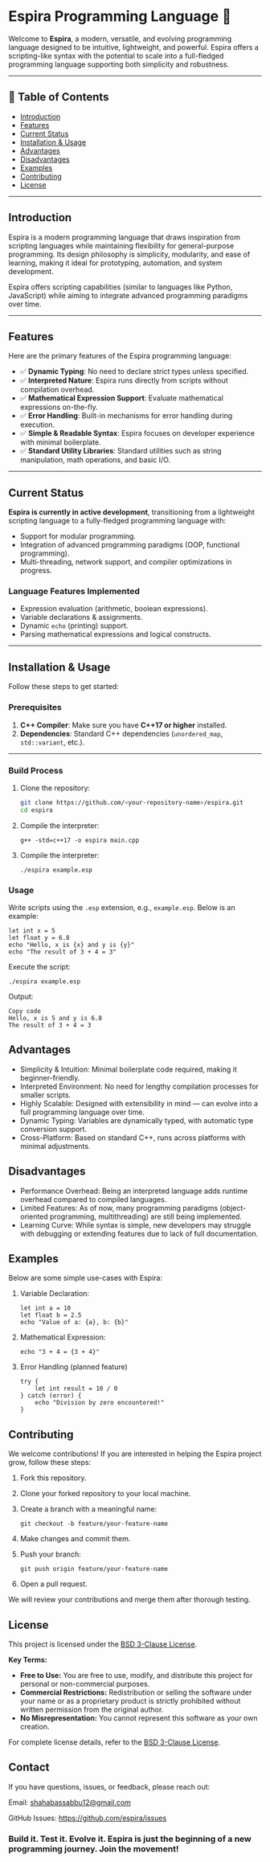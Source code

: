 # Espira Programming Language 🚀

Welcome to **Espira**, a modern, versatile, and evolving programming language designed to be intuitive, lightweight, and powerful. Espira offers a scripting-like syntax with the potential to scale into a full-fledged programming language supporting both simplicity and robustness.

---

## 📜 Table of Contents

- [Introduction](#introduction)
- [Features](#features)
- [Current Status](#current-status)
- [Installation & Usage](#installation--usage)
- [Advantages](#advantages)
- [Disadvantages](#disadvantages)
- [Examples](#examples)
- [Contributing](#contributing)
- [License](#license)

---

## Introduction

Espira is a modern programming language that draws inspiration from scripting languages while maintaining flexibility for general-purpose programming. Its design philosophy is simplicity, modularity, and ease of learning, making it ideal for prototyping, automation, and system development.

Espira offers scripting capabilities (similar to languages like Python, JavaScript) while aiming to integrate advanced programming paradigms over time.

---

## Features

Here are the primary features of the Espira programming language:

- ✅ **Dynamic Typing**: No need to declare strict types unless specified.
- ✅ **Interpreted Nature**: Espira runs directly from scripts without compilation overhead.
- ✅ **Mathematical Expression Support**: Evaluate mathematical expressions on-the-fly.
- ✅ **Error Handling**: Built-in mechanisms for error handling during execution.
- ✅ **Simple & Readable Syntax**: Espira focuses on developer experience with minimal boilerplate.
- ✅ **Standard Utility Libraries**: Standard utilities such as string manipulation, math operations, and basic I/O.

---

## Current Status

**Espira is currently in active development**, transitioning from a lightweight scripting language to a fully-fledged programming language with:
- Support for modular programming.
- Integration of advanced programming paradigms (OOP, functional programming).
- Multi-threading, network support, and compiler optimizations in progress.

### Language Features Implemented
- Expression evaluation (arithmetic, boolean expressions).
- Variable declarations & assignments.
- Dynamic `echo` (printing) support.
- Parsing mathematical expressions and logical constructs.

---

## Installation & Usage

Follow these steps to get started:

### Prerequisites
1. **C++ Compiler**: Make sure you have **C++17 or higher** installed.
2. **Dependencies**: Standard C++ dependencies (`unordered_map`, `std::variant`, etc.).

---

### Build Process
1. Clone the repository:
   ```bash
   git clone https://github.com/<your-repository-name>/espira.git
   cd espira
    ```
2. Compile the interpreter:
    ```
    g++ -std=c++17 -o espira main.cpp
    ```

3. Compile the interpreter:
    ```
    ./espira example.esp
    ```

### Usage

Write scripts using the `.esp` extension, e.g., `example.esp`. Below is an example:
```
let int x = 5
let float y = 6.8
echo "Hello, x is {x} and y is {y}"
echo "The result of 3 + 4 = 3"
```

Execute the script:
```
./espira example.esp
```

Output:
```
Copy code
Hello, x is 5 and y is 6.8
The result of 3 + 4 = 3
```

## Advantages

- Simplicity & Intuition: Minimal boilerplate code required, making it beginner-friendly.
- Interpreted Environment: No need for lengthy compilation processes for smaller scripts.
- Highly Scalable: Designed with extensibility in mind — can evolve into a full programming language over time.
- Dynamic Typing: Variables are dynamically typed, with automatic type conversion support.
- Cross-Platform: Based on standard C++, runs across platforms with minimal adjustments.

## Disadvantages

- Performance Overhead: Being an interpreted language adds runtime overhead compared to compiled languages.
- Limited Features: As of now, many programming paradigms (object-oriented programming, multithreading) are still being implemented.
- Learning Curve: While syntax is simple, new developers may struggle with debugging or extending features due to lack of full documentation.

## Examples

Below are some simple use-cases with Espira:

1. Variable Declaration:
    ```
    let int a = 10
    let float b = 2.5
    echo "Value of a: {a}, b: {b}"
    ```
2. Mathematical Expression:
    ```
    echo "3 + 4 = {3 + 4}"
    ```

3. Error Handling (planned feature)
    ```
    try {
        let int result = 10 / 0
    } catch (error) {
        echo "Division by zero encountered!"
    }
    ```

## Contributing

We welcome contributions! If you are interested in helping the Espira project grow, follow these steps:

1. Fork this repository.
2. Clone your forked repository to your local machine.
3. Create a branch with a meaningful name:
    ```
    git checkout -b feature/your-feature-name
    ```
4. Make changes and commit them.
5. Push your branch:
    ```
    git push origin feature/your-feature-name
    ```

6. Open a pull request.

We will review your contributions and merge them after thorough testing.

## License

This project is licensed under the [BSD 3-Clause License](https://opensource.org/licenses/BSD-3-Clause).

**Key Terms:**
- **Free to Use:** You are free to use, modify, and distribute this project for personal or non-commercial purposes.
- **Commercial Restrictions:** Redistribution or selling the software under your name or as a proprietary product is strictly prohibited without written permission from the original author.
- **No Misrepresentation:** You cannot represent this software as your own creation.

For complete license details, refer to the [BSD 3-Clause License](https://opensource.org/licenses/BSD-3-Clause).


## Contact
If you have questions, issues, or feedback, please reach out:

Email: shahabassabbu12@gmail.com

GitHub Issues: https://github.com/espira/issues


###  Build it. Test it. Evolve it. Espira is just the beginning of a new programming journey. Join the movement! 